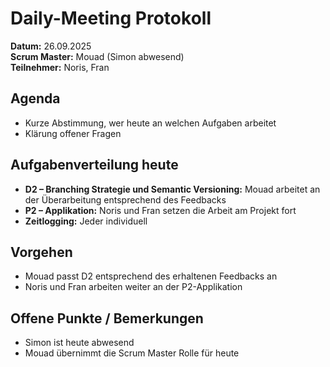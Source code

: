 # Daily-Meeting Protokoll

**Datum:** 26.09.2025  
**Scrum Master:** Mouad (Simon abwesend)  
**Teilnehmer:** Noris, Fran

## Agenda

- Kurze Abstimmung, wer heute an welchen Aufgaben arbeitet
- Klärung offener Fragen

## Aufgabenverteilung heute

- **D2 – Branching Strategie und Semantic Versioning:** Mouad arbeitet an der Überarbeitung entsprechend des Feedbacks
- **P2 – Applikation:** Noris und Fran setzen die Arbeit am Projekt fort
- **Zeitlogging:** Jeder individuell

## Vorgehen

- Mouad passt D2 entsprechend des erhaltenen Feedbacks an
- Noris und Fran arbeiten weiter an der P2-Applikation

## Offene Punkte / Bemerkungen

- Simon ist heute abwesend
- Mouad übernimmt die Scrum Master Rolle für heute
